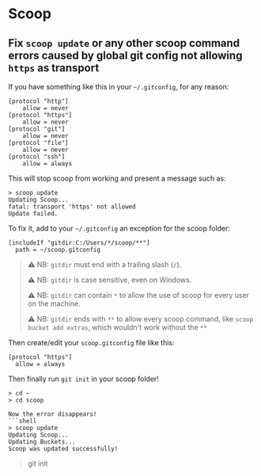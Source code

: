 # Scoop

## Fix `scoop update` or any other scoop command errors caused by global git config not allowing `https` as transport
If you have something like this in your `~/.gitconfig`, for any reason:
```gitconfig
[protocol "http"]
	allow = never
[protocol "https"]
	allow = never
[protocol "git"]
	allow = never
[protocol "file"]
	allow = never
[protocol "ssh"]
	allow = always
```

This will stop scoop from working and present a message such as:
```shell
> scoop update
Updating Scoop...
fatal: transport 'https' not allowed
Update failed.
```

To fix it, add to your `~/.gitconfig` an exception for the scoop folder:
```gitconfig
[includeIf "gitdir:C:/Users/*/scoop/**"]
  path = ~/scoop.gitconfig
```
> ⚠️ NB: `gitdir` must end with a trailing slash (`/`).
> 
> ⚠️ NB: `gitdir` is case sensitive, even on Windows.
>
> ⚠️ NB: `gitdir` can contain `*` to allow the use of scoop for every user on the machine.
>
> ⚠️ NB: `gitdir` ends with `**` to allow every scoop command, like `scoop bucket add extras`, which wouldn't work without the `**`

Then create/edit your `scoop.gitconfig` file like this:
```gitconfig
[protocol "https"]
  allow = always
```

Then finally run `git init` in your scoop folder!
```shell
> cd ~
> cd scoop

Now the error disappears!
```shell
> scoop update
Updating Scoop...
Updating Buckets...
Scoop was updated successfully!
```
> git init
```
